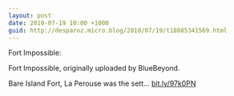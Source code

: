 ```yaml
---
layout: post
date: 2010-07-19 10:00 +1000
guid: http://desparoz.micro.blog/2010/07/19/t18885341569.html
---
```

Fort Impossible: 

Fort Impossible, originally uploaded by BlueBeyond.

Bare Island Fort, La Perouse was the sett... [bit.ly/97k0PN](http://bit.ly/97k0PN)
